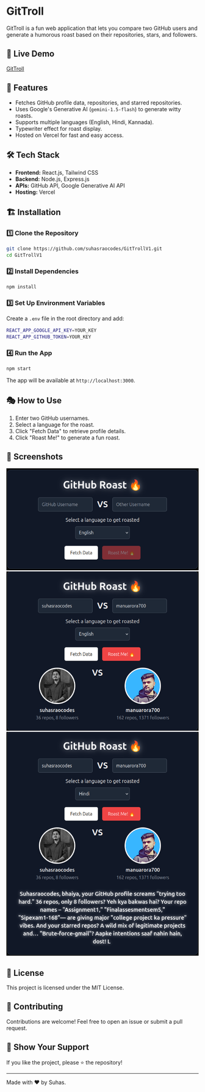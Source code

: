 # GitTroll

GitTroll is a fun web application that lets you compare two GitHub users and generate a humorous roast based on their repositories, stars, and followers.

## 🚀 Live Demo
[GitTroll](https://gittroll.vercel.app/)

## 🎯 Features
- Fetches GitHub profile data, repositories, and starred repositories.
- Uses Google's Generative AI (`gemini-1.5-flash`) to generate witty roasts.
- Supports multiple languages (English, Hindi, Kannada).
- Typewriter effect for roast display.
- Hosted on Vercel for fast and easy access.

## 🛠️ Tech Stack
- **Frontend:** React.js, Tailwind CSS
- **Backend:** Node.js, Express.js
- **APIs:** GitHub API, Google Generative AI API
- **Hosting:** Vercel

## 🏗️ Installation
### 1️⃣ Clone the Repository
```sh
git clone https://github.com/suhasraocodes/GitTrollV1.git
cd GitTrollV1
```

### 2️⃣ Install Dependencies
```sh
npm install
```

### 3️⃣ Set Up Environment Variables
Create a `.env` file in the root directory and add:
```sh
REACT_APP_GOOGLE_API_KEY=YOUR_KEY
REACT_APP_GITHUB_TOKEN=YOUR_KEY
```

### 4️⃣ Run the App
```sh
npm start
```

The app will be available at `http://localhost:3000`.

## 🎭 How to Use
1. Enter two GitHub usernames.
2. Select a language for the roast.
3. Click "Fetch Data" to retrieve profile details.
4. Click "Roast Me!" to generate a fun roast.

## 📸 Screenshots
![preview](web.png)
![Fetchingdata](image.png)
![Roast](image-1.png)

## 📝 License
This project is licensed under the MIT License.

## 🤝 Contributing
Contributions are welcome! Feel free to open an issue or submit a pull request.

## 🌟 Show Your Support
If you like the project, please ⭐ the repository!

---
Made with ❤️ by Suhas.
